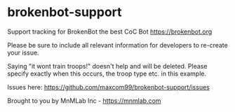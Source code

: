 # brokenbot-support
Support tracking for BrokenBot the best CoC Bot https://brokenbot.org

Please be sure to include all relevant information for developers to re-create your issue.

Saying "it wont train troops!" doesn't help and will be deleted. Please specify exactly when this occurs, the troop type etc. in this example.

Issues here: https://github.com/maxcom99/brokenbot-support/issues

Brought to you by MnMLab Inc - https://mnmlab.com
